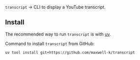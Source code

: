`transcript` → CLI to display a YouTube transcript.

## Install

The recommended way to run `transcript` is with [uv].

Command to install `transcript` from GitHub:

    uv tool install git+https://github.com/maxwell-k/transcript

[uv]: https://github.com/astral-sh/uv

<!--
README.md
SPDX-FileCopyrightText: 2024 Keith Maxwell <keith.maxwell@gmail.com>
SPDX-License-Identifier: CC0-1.0
-->
<!-- vim: set filetype=markdown.htmlCommentNoSpell  : -->
